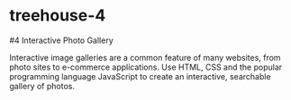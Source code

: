 # treehouse-4
#4
Interactive Photo Gallery

Interactive image galleries are a common feature of many websites, from photo sites to e-commerce applications. Use HTML, CSS and the popular programming language JavaScript to create an interactive, searchable gallery of photos.
